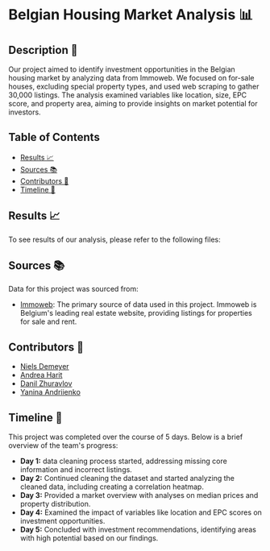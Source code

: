 # Belgian Housing Market Analysis 📊

## Description 📝

Our project aimed to identify investment opportunities in the Belgian housing market by analyzing data from Immoweb. We focused on for-sale houses, excluding special property types, and used web scraping to gather 30,000 listings. The analysis examined variables like location, size, EPC score, and property area, aiming to provide insights on market potential for investors.

## Table of Contents

- [Results 📈](#results-📈)
- [Sources 📚](#sources-📚)
- [Contributors 👥](#contributors-👥)
- [Timeline 📅](#timeline-📅)

## Results 📈

To see results of our analysis, please refer to the following files:

## Sources 📚

Data for this project was sourced from:

- [Immoweb](https://www.immoweb.be/): The primary source of data used in this project. Immoweb is Belgium's leading real estate website, providing listings for properties for sale and rent.

## Contributors 👥

- [Niels Demeyer](https://github.com/niels-demeyer)
- [Andrea Harit](https://github.com/andreaharit)
- [Danil Zhuravlov](https://github.com/Danil-Zhuravlov)
- [Yanina Andriienko](https://github.com/Yanina-Andriienko)

## Timeline 📅

This project was completed over the course of 5 days. Below is a brief overview of the team's progress:

- **Day 1:** data cleaning process started, addressing missing core information and incorrect listings.
- **Day 2:** Continued cleaning the dataset and started analyzing the cleaned data, including creating a correlation heatmap.
- **Day 3:** Provided a market overview with analyses on median prices and property distribution.
- **Day 4:** Examined the impact of variables like location and EPC scores on investment opportunities.
- **Day 5:** Concluded with investment recommendations, identifying areas with high potential based on our findings.
